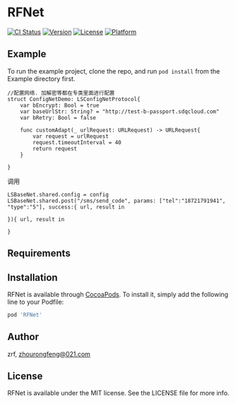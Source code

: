 # RFNet

[![CI Status](https://img.shields.io/travis/zrf/RFNet.svg?style=flat)](https://travis-ci.org/zrf/RFNet)
[![Version](https://img.shields.io/cocoapods/v/RFNet.svg?style=flat)](https://cocoapods.org/pods/RFNet)
[![License](https://img.shields.io/cocoapods/l/RFNet.svg?style=flat)](https://cocoapods.org/pods/RFNet)
[![Platform](https://img.shields.io/cocoapods/p/RFNet.svg?style=flat)](https://cocoapods.org/pods/RFNet)

## Example

To run the example project, clone the repo, and run `pod install` from the Example directory first.

```
//配置网络. 加解密等都在专类里面进行配置
struct ConfigNetDemo: LSConfigNetProtocol{
    var bEncrypt: Bool = true
    var baseUrlStr: String? = "http://test-b-passport.sdqcloud.com"
    var bRetry: Bool = false
    
    func customAdapt(_ urlRequest: URLRequest) -> URLRequest{
        var request = urlRequest
        request.timeoutInterval = 40
        return request
    }
    
}
```
调用
```
LSBaseNet.shared.config = config
LSBaseNet.shared.post("/sms/send_code", params: ["tel":"18721791941", "type":"5"], success:{ url, result in
    
}){ url, result in
    
}
```

## Requirements

## Installation

RFNet is available through [CocoaPods](https://cocoapods.org). To install
it, simply add the following line to your Podfile:

```ruby
pod 'RFNet'
```

## Author

zrf, zhourongfeng@021.com

## License

RFNet is available under the MIT license. See the LICENSE file for more info.
